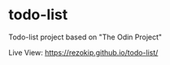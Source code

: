# todo-list

Todo-list project based on "The Odin Project"

Live View: https://rezokip.github.io/todo-list/
